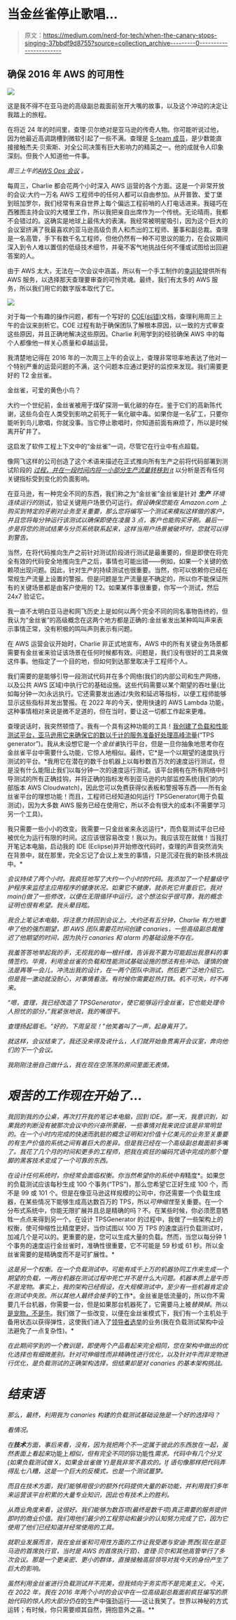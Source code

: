 # 当金丝雀停止歌唱…

> 原文：<https://medium.com/nerd-for-tech/when-the-canary-stops-singing-37bbdf9d8755?source=collection_archive---------0----------------------->

## 确保 2016 年 AWS 的可用性

![](img/a38abb5c74aee0d9783d088d7b5e729a.png)

这是我不得不在亚马逊的高级副总裁面前张开大嘴的故事，以及这个冲动的决定让我踏上的旅程。

在将近 24 年的时间里，查理·贝尔绝对是亚马逊的传奇人物。你可能听说过他，因为他最近高调跳槽到微软引起了一些不满。查理是 [S-team 成员](https://www.podean.com/jeff-bezoss-s-team-the-senior-execs-leading-amazon-through-covid-19)，是少数能直接接触杰夫·贝索斯、对全公司决策有巨大影响力的精英之一。他的成就令人印象深刻。但我个人知道他一件事。

*周三上午的*[*AWS Ops 会议*](https://aws.amazon.com/blogs/opensource/the-wheel/) *。*

每周三，Charlie 都会花两个小时深入 AWS 运营的各个方面。这是一个非常开放的会议:大约一万名 AWS 工程师中的任何人都可以自由参加。从开普敦、爱丁堡到班加罗尔，我们经常有来自世界上每个偏远工程前哨的人打电话进来。我碰巧在西雅图主持会议的大楼里工作，所以我把亲自出席作为一个传统。无论晴雨，我都不会错过的。这确实是地球上最伟大的表演。我经常被明星吸引，因为这个巨大的会议室挤满了我最喜欢的亚马逊高级负责人和杰出的工程师、董事和副总裁。查理是一名高管，手下有数千名工程师，但他仍然有一种不可思议的能力，在会议期间深入到令人难以置信的低级技术细节，并毫不客气地挑战任何不懂或试图给出回避答案的人。

由于 AWS 太大，无法在一次会议中涵盖，所以有一个手工制作的[幸运轮](https://aws.amazon.com/blogs/opensource/the-wheel/)提供所有 AWS 服务，以选择那天查理要审查的可怜灵魂。最终，我们有太多的 AWS 服务，所以我们用它的数字版本取代了它。

![](img/c40e9b56d3888c9bb0da922e8faf848f.png)

对于每一个有趣的操作问题，都有一个写好的 [COE(纠错)](https://wa.aws.amazon.com/wat.concept.coe.en.html)文档，查理利用周三上午的会议来剖析它。COE 过程有助于确保团队了解根本原因，以一致的方式审查这些原因，并且正确地解决这些原因。Charlie 利用学到的经验确保 AWS 中的每个人都像他一样关心质量和卓越运营。

我清楚地记得在 2016 年的一次周三上午的会议上，查理非常坦率地表达了他对一个特别严重的运营问题的不满，这个问题本应通过更好的监控来发现。我们需要更好的 T2 金丝雀。

金丝雀，可爱的黄色小鸟？

大约一个世纪前，金丝雀被用于煤矿探测一氧化碳的存在。鉴于它们的高新陈代谢，这些鸟会在人类受到影响之前死于一氧化碳中毒。如果你是一名矿工，只要你能听到鸟儿歌唱，你就没事。当它停止歌唱时，你知道前面有麻烦了，所以是时候离开矿井了。

这启发了软件工程上下文中的“金丝雀”一词，尽管它在行业中有点超载。

像网飞这样的公司创造了这个术语来描述在正式推向所有生产之前将代码部署到测试阶段的 [*过程，并在一段时间内将一小部分生产流量转移到 it*](https://www.infoq.com/presentations/canary-analysis-deployment-pattern/) 以分析是否有任何关键指标受到变化的负面影响。

在亚马逊，有一种完全不同的东西，我们称之为“金丝雀”金丝雀是针对 ***生产*** *环境连续运行的*测试，验证关键用户场景仍可运行。*假设确保您能在 Amazon.com 上购买到特定的牙刷对业务至关重要，那么您将编写一个测试来模拟这样做的客户，并且您将每分钟运行该测试以确保即使在凌晨 3 点，客户也能购买牙刷。最后一步是将您的测试结果与分页系统联系起来，这样当用户场景被破坏时，您就可以得到警告。*

当然，在将代码推向生产之前针对测试阶段进行测试是最重要的，但是即使在将完全有效的代码安全地推向生产之后，事情也可能出错——例如，如果一个关键的依赖项出现问题。因此，针对生产的持续测试也很重要。当然，你可以依赖你已经在常规生产流量上设置的警报。但是问题是生产流量是不确定的，所以你不能保证所有的关键场景都是由客户使用的 T2。如果某件事很重要，你写一个测试，然后 24x7 验证它。

我一直不太明白亚马逊和网飞历史上是如何以两个完全不同的同名事物告终的，但我认为“金丝雀”的高级概念在这两个地方都是正确的:金丝雀发出某种鸣叫声来表示事情正常，没有积极的鸣叫声则表示有问题。

在 AWS 运营会议开始时，Charlie 非正式地宣布，AWS 中的所有关键业务场景都需要有金丝雀来验证该场景在任何时候都有效。问题是，我们没有很好的工具来做这件事。他指定了一个目的地，但如何到达那里取决于工程师个人。

我们需要的是能够引导一段测试代码并在多个网络(我们的内部公司和生产网络，以及公共 AWS 区域)中执行它的基础设施。这些代码需要以某个期望的吞吐量(比如每分钟一次)永远执行。它还需要发出通过/失败和延迟等指标，以便工程师能够显示这些指标并发出警报。在 2022 年的今天，使用快速的 AWS Lambda 功能，这种事情相对来说是微不足道的，但在当时，要让这一切都工作起来更难。

查理说话时，我突然顿悟了。我有一个具有这种功能的工具！[我创建了负载和性能测试平台，亚马逊用它来确保它的数以千计的服务准备好处理高峰流量](https://carloarg02.medium.com/how-i-grew-an-engineering-productivity-tool-to-impact-thousands-of-engineers-at-amazon-and-how-28a990091207)(“TPS generator”)。我从未设想它是一个*金丝雀*执行平台，但是一旦你抽象地思考你在金丝雀平台中需要什么功能，它惊人地相似。最终，它*是一个以期望的速度执行测试的平台。*我用它在潜在的数千台机器上以每秒数百万次的速度运行测试，但是没有什么能阻止我们以每分钟一次的速度运行测试。该平台拥有在所有网络中引导测试的所有正确挂钩，并将正确的指标发布到亚马逊的内部监控系统(我们的内部版本 AWS Cloudwatch)，因此您可以免费获得仪表板和警报等东西——所有金丝雀平台的理想功能！而且，工程师已经知道如何运行 TPSGenerator(用于负载测试)，因为大多数 AWS 服务已经在使用它，所以不会有很大的成本(不需要学习另一个工具)。

我只需要一些小小的改变。我需要一只金丝雀来永远运行*，而负载测试平台已经被优化为运行有限的时间。这应该很容易改变！我以为。我应该现在就做！当我打开笔记本电脑，启动我的 IDE (Eclipse)并开始修改代码时，查理的声音突然消失在背景中，就在那里，完全忘记了会议上发生的事情，只是沉浸在我的新技术挑战中。*

*会议持续了两个小时。我疯狂地写了大约一个小时的代码。我添加了一个轻量级守护程序来监控主应用程序的健康状况，如果它不健康，就杀死它并重启它。我对 main()做了一些修改，以便在无限循环中运行。这个想法似乎很可靠，我的概念证明也很有希望。我头晕目眩。*

*我合上笔记本电脑，将注意力转回到会议上。大约还有五分钟，Charlie 有力地重申了他的强烈期望，即 AWS 团队需要花时间创建 canaries，一些高级副总裁推迟了他期望的时间，因为执行 canaries 和 alarm 的基础设施不存在。*

*我羞答答地举起我的手，无视我的每一根纤维，告诉我不要为可能超出我意料的事情签约。毕竟，利用金丝雀的负载和性能测试基础设施的想法有些冲动。谨慎的做法是再等一会儿，冲洗出我的设计，在一两个团队中测试，然后更广泛地介绍它。但是我一激动就没耐心，对事情看涨。有时候你需要趁热打铁。机不可失，时不再来。*

*“嗯，查理，我已经改造了 TPSGenerator，使它能够运行金丝雀，它也能处理令人担忧的部分，”我紧张地说，我的嘴很干。*

*查理扬起眉毛。“好的，下周呈现！”他笑着叫了一声，起身离开了。*

*就这样，会议结束了，我还没来得及说什么，人们就开始鱼贯离开会议室，奔向他们的下一个会议。*

*我刚刚注册自己做什么，我在现在空荡荡的房间里面无表情。*

# *艰苦的工作现在开始了…*

*我回到我的办公桌，再次打开我的笔记本电脑，回到 IDE。那一天，我意识到，如果我的判断没有被那次会议中的兴奋所蒙蔽，一些事情对我来说应该是非常明显的。在一个小时内完成的快速而肮脏的概念证明和对价值十亿美元的业务至关重要的有生产价值的系统之间有着巨大的差异。但是我已经在一个高级副总裁面前多嘴了。我花了几个月的时间和更多的工程师，把我在疯狂的编码咒语中完成的那个蹩脚的黑客技术变成了一个可靠的东西。*

*在设计任何系统时，你经常会面临权衡。你当然希望你的系统中有*精度*。如果您的负载测试应该每秒生成 100 个事务(“TPS”)，那么您希望它正好生成 100 个，而不是 99 或 101 个。但是在像亚马逊这样规模的公司中，你还需要一个负载生成器，在某些情况下能够生成高达数百万的 TPS，所以*可伸缩性*至关重要。在一个分布式系统中，你能无限扩展并且总是精确的吗？不。在某些时候，你必须愿意牺牲一点点来得到另一个。在设计 TPSGenerator 的过程中，我做了一些架构上的权衡，使可伸缩性比精度更好。当你试图以 100 万 TPS 的速度运行负载测试时，加减几个是可以的。更重要的是，您可以生成大量的负载。然而，当您以每分钟 1 个事务的速度运行金丝雀时，准确性很重要，它不可能是 59 秒或 61 秒。所以金丝雀需要的是精确度而不是可扩展性。*

*这是另一个权衡。在一个负载测试中，可能有成千上万的机器协同工作来生成一个期望的负载，一两台机器在测试过程中死亡并不是什么大问题。机器本质上是牛而不是宠物。事实上，我的架构已经假设，在大规模测试中，至少有一些机器肯定会在测试中失败。所以其他人最终会接手*的工作*。金丝雀是低流量的，所以你不需要几千台机器，你需要一台，但是如果那台机器死了，它需要马上被*替换掉*。所以[是宠物，不是牛](http://cloudscaling.com/blog/cloud-computing/the-history-of-pets-vs-cattle/)。我们做了一些改变，以便在金丝雀模式下，我们有一个主机处于备用状态以获得弹性，这使我们进入了[领导者选举](https://aws.amazon.com/builders-library/leader-election-in-distributed-systems/)的业务(我在负载测试架构中设法避免了一点复杂性)。*

*在此期间学到的一个教训是，即使两个产品看起来完全相同，您在架构中做出的优化选择也有细微差别。针对可伸缩性而非精确性进行优化，以及针对牛而非宠物进行优化，是负载测试的正确架构选择，但结果却是对 canaries 的基本架构挑战。*

# *结束语*

*那么，最终，利用我为 canaries 构建的负载测试基础设施是一个好的选择吗？*

*看情况。*

*在**技术**方面，事后来看，没有，因为我把两个不一定属于彼此的东西放在一起，虽然表面上看起来*功能上*相似，但有完全不同的*非功能性*需求。代码中有几个分叉(如果负载测试做 X，如果金丝雀做 Y)是我非常不喜欢的。If 语句像那样把代码弄得乱七八糟，这是一个巨大的反模式，也是一个测试噩梦。*

*而且在技术方面，我们能够用很少的额外代码提供大量的新功能，并利用我们多年来运营该平台积累的大量专业知识，因此也有技术上的胜利。*

*从商业角度来看，这很好。我们能够为数百项(最终是数千项)真正需要的服务提供即时的商业价值。我们用他们最少的工程劳动和最少的认知努力完成了它，因为它使用了他们已经知道并经常使用的工具。*

*就职业发展而言，我在金丝雀和可用性方面的工作让我受邀与安迪·贾西(现在是亚马逊的首席执行官，当时是 AWS 的首席执行官)、查理·贝尔和其他高管举行了多次会议。那是一个更亲密、更小的群体，直接接触高层领导对我今天的身份产生了巨大的影响。*

*虽然利用金丝雀进行负载测试并不完美，但我倾向于务实而不是完美主义。今天，在 2022 年，我在 2016 年两个小时的会议中在一位高级副总裁面前疯狂编写的原始代码的惊人的大部分仍在*的生产中强劲运行——这让我笑了。世界以神秘的方式运转；有时候，你只需要顺其自然，拥抱意外之喜。**